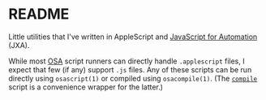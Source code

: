 README
======

Little utilities that I've written in AppleScript and
[JavaScript for Automation][JXA] (JXA).

While most [OSA][OSA] script runners can directly handle `.applescript`
files, I expect that few (if any) support `.js` files.  Any of these
scripts can be run directly using `osascript(1)` or compiled using
`osacompile(1)`.  (The [`compile`][compile] script is a convenience
wrapper for the latter.)

[compile]: ../compile
[JXA]: https://developer.apple.com/library/archive/releasenotes/InterapplicationCommunication/RN-JavaScriptForAutomation
    "JavaScript for Automation Release Notes - Apple Developer Documentation Archive"
[OSA]: https://developer.apple.com/library/archive/documentation/AppleScript/Conceptual/AppleScriptX/Concepts/osa.html
    "Open Scripting Architecture - AppleScript Overview - Apple Developer Documentation Archive"
